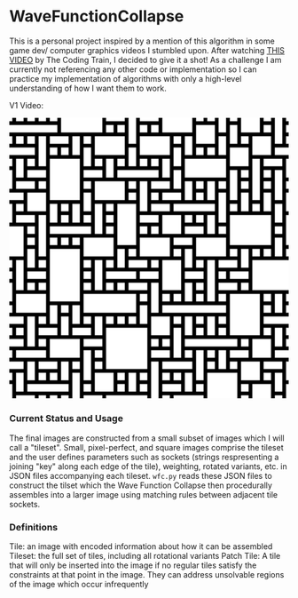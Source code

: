 # WaveFunctionCollapse

This is a personal project inspired by a mention of this algorithm in some game dev/ computer graphics videos I stumbled upon. After watching [THIS VIDEO](https://youtu.be/rI_y2GAlQFM "The Coding Train") by The Coding Train, I decided to give it a shot! As a challenge I am currently not referencing any other code or implementation so I can practice my implementation of algorithms with only a high-level understanding of how I want them to work.

V1 Video:

[![V1 Wave Function Collapse](V1.PNG)](https://youtube.com/shorts/JEJoIFABgiQ "V1 Wave Function Collapse")

### Current Status and Usage
The final images are constructed from a small subset of images which I will call a "tileset". Small, pixel-perfect, and square images comprise the tileset and the user defines parameters such as sockets (strings respresenting a joining "key" along each edge of the tile), weighting, rotated variants, etc. in JSON files accompanying each tileset. `wfc.py` reads these JSON files to construct the tilset which the Wave Function Collapse then procedurally assembles into a larger image using matching rules between adjacent tile sockets.

### Definitions
Tile: an image with encoded information about how it can be assembled
Tileset: the full set of tiles, including all rotational variants
Patch Tile: A tile that will only be inserted into the image if no regular tiles satisfy the constraints at that point in the image. They can address unsolvable regions of the image which occur infrequently

